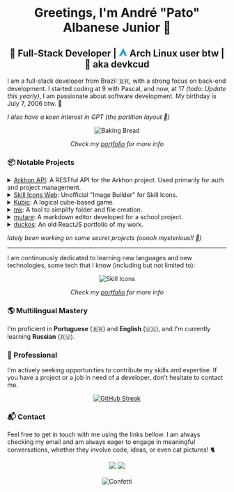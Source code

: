 <h1 align="center">Greetings, I'm André "Pato" Albanese Junior 👋</h1>
<h2 align="center">🚀 Full-Stack Developer | <img height="20" src="icons/archlinux.svg"> Arch Linux user btw | 🦆 aka devkcud</h2>

I am a full-stack developer from Brazil 🇧🇷, with a strong focus on back-end development. I started coding at 9 with Pascal, and now, at 17 _(todo: Update this yearly)_, I am passionate about software development. My birthday is July 7, 2006 btw. 🎈

_I also have a keen interest in GPT (the partition layout 👀)_

<div align="center">
	<img src="https://i.imgur.com/1gSB77J.gif" alt="Baking Bread" />
</div>

<p align="center">
	<i>Check my <a href="https://www.devkcud.com">portfolio</a> for more info</i>
</p>

### 📦️ Notable Projects

<details>
  <summary><a href="https://github.com/swibly/arkhon-api">Arkhon API</a>: A RESTful API for the Arkhon project. Used primarily for auth and project management.</summary>
  <a href="https://api.swibly.org/v1/user/johndoe/profile">View Deployment</a>
  
  <p><b>Problem:</b> What can I say? It's THE project so I can graduate. I must do it right! It was (and still is) difficult to learn, cause it's a huge project. Difficult enough? No. I was the one responsible (for some time until a friend decided to help) for the cloud and DNS.</p>
  
  <p><b>Technologies used:</b></p>

  <ul>
    <li>Golang</li>
    <li>Gin</li>
    <li>GORM</li>
    <li>PostgreSQL</li>
    <li>Google Cloud Run & DNS</li>
  </ul>
</details>

<details>
  <summary><a href="https://github.com/devkcud/skill-icons-web">Skill Icons Web</a>: Unofficial "Image Builder" for Skill Icons.</summary>
  <a href="https://skill-icons-web.vercel.app">View Deployment</a>
  
  <p><b>Problem:</b> I wanted a website to easily manipulate Skill Icons, but couldn't find any that fits my needs. After some time, I decided to create my own.</p>
  
  <p><b>Technologies used:</b></p>

  <ul>
    <li>Sveltekit</li>
    <li>Typescript</li>
    <li>TailwindCSS + DaisyUI</li>
    <li>SortableJS</li>
    <li>Zod</li>
  </ul>
</details>

<details>
  <summary><a href="https://github.com/devkcud/Kubic">Kubic</a>: A logical cube-based game.</summary>
  <a href="#">No Deployments :(</a>
  
  <p><b>Problem:</b> Another one of those school projects. This one is special, it is my first FULL game. I never did anything like that before, and do this in such a tight deadline is a hard challenge that I took and it was amazing to work in.</p>
  
  <p><b>Technologies used:</b></p>

  <ul>
    <li>Gamemaker GML</li>
    <li>Scribble</li>
  </ul>
</details>

<details>
  <summary><a href="https://github.com/devkcud/mk">mk</a>: A tool to simplify folder and file creation.</summary>
  <a href="#">No Deployments :(</a>
  
  <p><b>Problem:</b> This one is the one. The one that I'm proud of. A simple yet the command that I use the most in my Linux system. Creating a complete CLI tool is a fun thing to do. It was difficult, I didn't knew how to work with files in Go, and this project helped me understand a LOT about buffers, files, flags, and a lot of other things.</p>
  
  <p><b>Technologies used:</b></p>

  <ul>
    <li>Golang</li>
  </ul>
</details>

<details>
  <summary><a href="https://github.com/devkcud/mutare">mutare</a>: A markdown editor developed for a school project.</summary>
  <a href="https://https://devkcud.github.io/mutare/">View Deployment</a>
  
  <p><b>Problem:</b> Yet another school project. I made this one with a friend of mine, and it was good. The only problem is that we had one week to do all of it, so don't expect a lot of extensibility or it be responsive on mobile.</p>
  
  <p><b>Technologies used:</b></p>

  <ul>
    <li>HTML5</li>
    <li>CSS3</li>
    <li>Javascript</li>
  </ul>
</details>

<details>
  <summary><a href="https://github.com/devkcud/duckos">duckos</a>: An old ReactJS portfolio of my work.</summary>
  <a href="https://duckos.vercel.app">View Deployment</a>
  
  <p><b>Problem:</b> I wanted to learn React, and decided to create an OS-sim website. The only problem was <i>how?</i> Then I forced my self to learn React draggable in 4 weeks, many projects were lost during that time.</p>
  
  <p>Technologies used:</p>

  <ul>
    <li>React</li>
    <li>Typescript</li>
    <li>SASS</li>
    <li>Vercel</li>
  </ul>
</details>

_lately been working on some secret projects (ooooh mysterious!! 🎃)_

---

I am continuously dedicated to learning new languages and new technologies, some tech that I know (including but not limited to):

<div align="center">
	<img src="https://skillicons.dev/icons?i=astro,svelte,nextjs,golang,rust,typescript,java,python,php,tailwindcss,firebase,mongodb,postgresql,mysql,prisma,linux,arch,kali,neovim,docker&theme=dark&perline=10" alt="Skill Icons" />
</div>

<p align="center">
	<i>Check my <a href="https://www.devkcud.com">portfolio</a> for more info</i>
</p>

### 🌎 Multilingual Mastery

I'm proficient in **Portuguese** (🇧🇷) and **English** (🇺🇸), and I'm currently learning **Russian** (🇷🇺).

### 💼 Professional

I'm actively seeking opportunities to contribute my skills and expertise. If you have a project or a job in need of a developer, don't hesitate to contact me.

<p align="center">
	<a href="https://git.io/streak-stats">
		<img src="https://streak-stats.demolab.com?user=devkcud&theme=transparent&hide_border=true&hide_total_contributions=true" alt="GitHub Streak" />
	</a>
</p>

### 📬 Contact

Feel free to get in touch with me using the links bellow. I am always checking my email and am always eager to engage in meaningful conversations, whether they involve code, ideas, or even cat pictures! 🐈️

<div align="center">
	<a href = "mailto:andrescalisejr@gmail.com"><img src="https://img.shields.io/badge/-Gmail-%23cd3c2f?style=for-the-badge&logo=gmail&logoColor=white"></a>
	<a href = "mailto:patommmmm@proton.me"><img src="https://img.shields.io/badge/-Proton%20Mail-%236d4aff?style=for-the-badge&logo=protonmail&logoColor=white"></a>
</div>

<br />

<div align="center">
	<img src="https://i.imgur.com/7NbLOSy.gif" alt="Confetti" />
</div>
